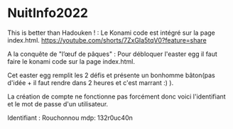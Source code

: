 # NuitInfo2022

This is better than Hadouken ! : Le Konami code est intégré sur la page index.html.
https://youtube.com/shorts/7ZxGIa5tqV0?feature=share

A la conquête de "l’œuf de pâques" : Pour débloquer l'easter egg il faut faire le konami code sur la page index.html.

Cet easter egg remplit les 2 défis et présente un bonhomme bâton(pas d'idée + il faut rendre dans 2 heures et c'est marrant :) ).

La création de compte ne fonctionne pas forcément donc voici l'identifiant et le mot de passe d'un utilisateur.

Identifiant : Rouchonnou
mdp: 132r0uc40n


